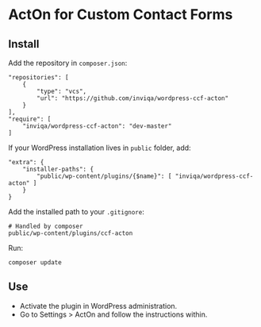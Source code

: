 # ActOn for Custom Contact Forms

## Install

Add the repository in `composer.json`:

    "repositories": [
        {
            "type": "vcs",     
            "url": "https://github.com/inviqa/wordpress-ccf-acton"
        }
    ],
    "require": [
        "inviqa/wordpress-ccf-acton": "dev-master"
    ]

If your WordPress installation lives in `public` folder, add:

    "extra": {
        "installer-paths": {   
            "public/wp-content/plugins/{$name}": [ "inviqa/wordpress-ccf-acton" ]
        }
    }

Add the installed path to your `.gitignore`:

    # Handled by composer
    public/wp-content/plugins/ccf-acton

Run:

    composer update

## Use

* Activate the plugin in WordPress administration.
* Go to Settings > ActOn and follow the instructions within.

